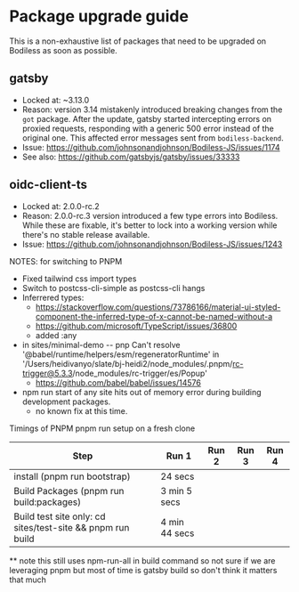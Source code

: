 # Package upgrade guide
This is a non-exhaustive list of packages that need to be upgraded on Bodiless as soon as possible.

## gatsby
- Locked at: ~3.13.0
- Reason: version 3.14 mistakenly introduced breaking changes from the `got` package. After the
update, gatsby started intercepting errors on proxied requests, responding with a generic 500 error
instead of the original one. This affected error messages sent from `bodiless-backend`.
- Issue: https://github.com/johnsonandjohnson/Bodiless-JS/issues/1174
- See also: https://github.com/gatsbyjs/gatsby/issues/33333

## oidc-client-ts
- Locked at: 2.0.0-rc.2
- Reason: 2.0.0-rc.3 version introduced a few type errors into Bodiless. While these are fixable,
it's better to lock into a working version while there's no stable release available.
- Issue: https://github.com/johnsonandjohnson/Bodiless-JS/issues/1243


NOTES: for switching to PNPM
* Fixed tailwind css import types
* Switch to postcss-cli-simple as postcss-cli hangs
* Inferrered types:
  * https://stackoverflow.com/questions/73786166/material-ui-styled-component-the-inferred-type-of-x-cannot-be-named-without-a 
  * https://github.com/microsoft/TypeScript/issues/36800
  * added :any
* in sites/minimal-demo -- pnp Can't resolve '@babel/runtime/helpers/esm/regeneratorRuntime' in '/Users/heidivanyo/slate/bj-heidi2/node_modules/.pnpm/rc-trigger@5.3.3/node_modules/rc-trigger/es/Popup'
  * https://github.com/babel/babel/issues/14576
* npm run start of any site hits out of memory error during building development packages.
  * no known fix at this time.

Timings of PNPM
pnpm run setup on a fresh clone

| Step                                                      | Run 1         | Run 2 | Run 3 | Run 4 |
|-----------------------------------------------------------|---------------|-------|-------|-------|
| install (pnpm run bootstrap)                               | 24 secs       |       |       |       |
| Build Packages (pnpm run build:packages)                   | 3 min 5 secs  |       |       |       |
| Build test site only: cd sites/test-site && pnpm run build | 4 min 44 secs |       |       |       |

 ** note this still uses npm-run-all in build command so not sure if we are leveraging pnpm but most of time is gatsby build so don't think it matters that much
